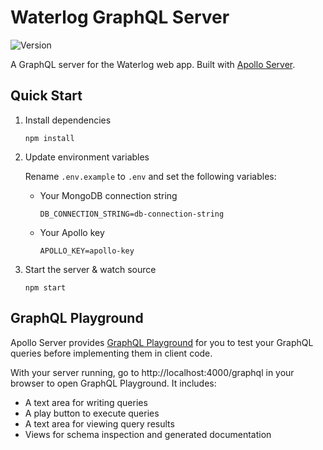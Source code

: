 # Waterlog GraphQL Server

![Version](https://img.shields.io/github/package-json/v/vmroycroft/waterlog-server)

A GraphQL server for the Waterlog web app. Built with [Apollo Server](https://www.apollographql.com/docs/apollo-server/).

## Quick Start

1. Install dependencies

   ```
   npm install
   ```

2. Update environment variables

   Rename `.env.example` to `.env` and set the following variables:

   - Your MongoDB connection string

     ```
     DB_CONNECTION_STRING=db-connection-string
     ```

   - Your Apollo key

     ```
     APOLLO_KEY=apollo-key
     ```

3. Start the server & watch source

   ```
   npm start
   ```

## GraphQL Playground

Apollo Server provides [GraphQL Playground](https://github.com/prisma-labs/graphql-playground) for you to test your GraphQL queries before implementing them in client code.

With your server running, go to http://localhost:4000/graphql in your browser to open GraphQL Playground. It includes:

- A text area for writing queries
- A play button to execute queries
- A text area for viewing query results
- Views for schema inspection and generated documentation
